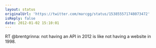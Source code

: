 ```yaml
---
layout: status
originalUrl: 'https://twitter.com/marcgg/status/153855571748073472'
isReply: false
date: 2012-01-02 15:10:01
---
```


RT @brentgrinna: not having an API in 2012 is like not having a website in 1998.
